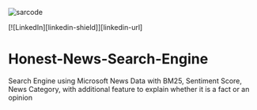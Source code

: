 <p align="left"> <img src="https://komarev.com/ghpvc/?username=sarcode&label=Profile%20views&color=0e75b6&style=flat" alt="sarcode" /> </p>

[![LinkedIn][linkedin-shield]][linkedin-url]

# Honest-News-Search-Engine
 Search Engine using Microsoft News Data with BM25, Sentiment Score, News Category, with additional feature to explain whether it is a fact or an opinion
